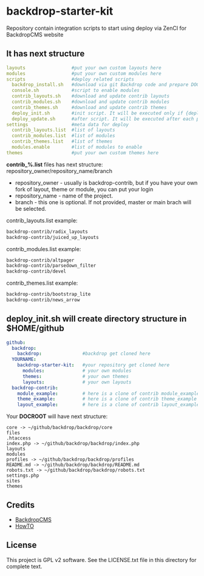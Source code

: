 # backdrop-starter-kit
Repository contain integration scripts to start using deploy via ZenCI for BackdropCMS website

It has next structure
-------
```yaml
layouts					#put your own custom layouts here
modules					#put your own custom modules here
scripts					#deploy related scripts
  backdrop_install.sh	#download via git Backdrop code and prepare DOCROOT
  console.sh			#script to enable modules
  contrib_layouts.sh	#download and update contrib layouts
  contrib_modules.sh	#download and update contrib modules
  contrib_themes.sh		#download and update contrib themes
  deploy_init.sh		#init script. It will be executed only if {deploy_dir} is empty
  deploy_update.sh		#after script. It will be executed after each push to repository
settings				#meta data for deploy
  contrib_layouts.list	#list of layouts
  contrib_modules.list	#list of modules
  contrib_themes.list	#list of themes
  modules.enable		#list of modules to enable
themes					#put your own custom themes here
```

**contrib\_%.list** files has next structure:
repository_owner/repository_name/branch

- repository_owner - usually is backdrop-contrib, but if you have your own fork of layout, theme or module, you can put your login
- repository_name - name of the project. 
- branch - this one is optional. If not provided, master or main brach will be selected.

contrib_layouts.list example:
```bash
backdrop-contrib/radix_layouts
backdrop-contrib/juiced_up_layouts
```

contrib_modules.list example:
```bash
backdrop-contrib/altpager
backdrop-contrib/parsedown_filter
backdrop-contrib/devel
```

contrib_themes.list example:
```bash
backdrop-contrib/bootstrap_lite
backdrop-contrib/news_arrow
```

**deploy_init.sh** will create directory structure in $HOME/github 
-------

```yaml
github:
  backdrop:
    backdrop:				#backdrop get cloned here
  YOURNAME:
    backdrop-starter-kit:	#your repository get cloned here
      modules: 				# your own modules
      themes: 				# your own themes
      layouts: 				# your own layouts
  backdrop-contrib:
    module_example:			# here is a clone of contrib module_example
    theme_example:			# here is a clone of contrib theme_example
    layout_example:			# here is a clone of contrib layout_example
```

Your **DOCROOT** will have next structure:

```textile
core -> ~/github/backdrop/backdrop/core
files
.htaccess
index.php -> ~/github/backdrop/backdrop/index.php
layouts
modules
profiles -> ~/github/backdrop/backdrop/profiles
README.md -> ~/github/backdrop/backdrop/README.md
robots.txt -> ~/github/backdrop/backdrop/robots.txt
settings.php
sites
themes
```

Credits
-------

- [BackdropCMS](https://backdropcms.org)
- [HowTO](http://docs.zen.ci/getting-started/complete-beginners-deploy-backdrop)


License
-------

This project is GPL v2 software. See the LICENSE.txt file in this directory for
complete text.
